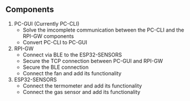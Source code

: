 ## Components
1. PC-GUI (Currently PC-CLI)
    - Solve the imcomplete communication between the PC-CLI and the RPI-GW components
    - Convert PC-CLI to PC-GUI 
2. RPI-GW
    - Connect via BLE to the ESP32-SENSORS
    - Secure the TCP connection between PC-GUI and RPI-GW
    - Secure the BLE connection
    - Connect the fan and add its functionality
3. ESP32-SENSORS
    - Connect the termometer and add its functionality
    - Connect the gas sensor and add its functionality